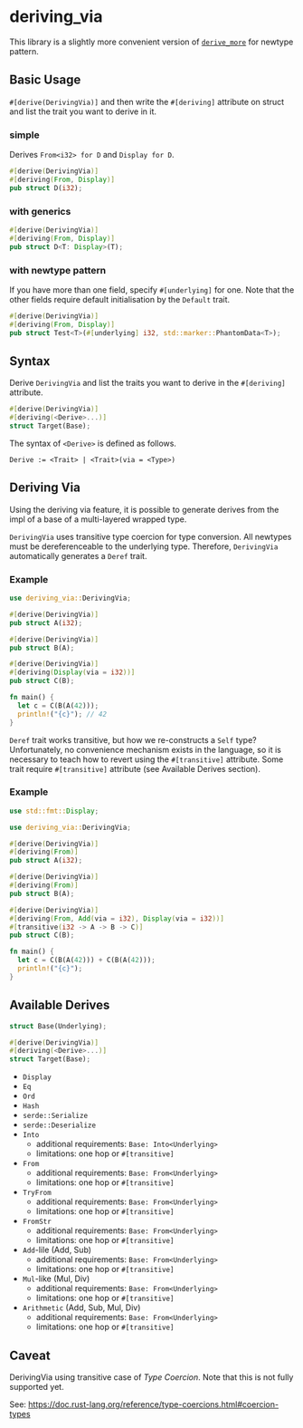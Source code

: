 # deriving_via

This library is a slightly more convenient version of [`derive_more`](https://docs.rs/derive_more/latest/derive_more/) for newtype pattern.

## Basic Usage

`#[derive(DerivingVia)]` and then write the `#[deriving]` attribute on struct and list the trait you want to derive in it.

### simple

Derives `From<i32> for D` and `Display for D`.

```rust
#[derive(DerivingVia)]
#[deriving(From, Display)]
pub struct D(i32);
```

### with generics

```rust
#[derive(DerivingVia)]
#[deriving(From, Display)]
pub struct D<T: Display>(T);
```

### with newtype pattern

If you have more than one field, specify `#[underlying]` for one.
Note that the other fields require default initialisation by the `Default` trait.

```rust
#[derive(DerivingVia)]
#[deriving(From, Display)]
pub struct Test<T>(#[underlying] i32, std::marker::PhantomData<T>);
```

## Syntax

Derive `DerivingVia` and list the traits you want to derive in the `#[deriving]` attribute.

```rust
#[derive(DerivingVia)]
#[deriving(<Derive>...)]
struct Target(Base);
```

The syntax of `<Derive>` is defined as follows.

```text
Derive := <Trait> | <Trait>(via = <Type>)
```

## Deriving Via

Using the deriving via feature, it is possible to generate derives from the impl of a base of a multi-layered wrapped type.

`DerivingVia` uses transitive type coercion for type conversion.
All newtypes must be dereferenceable to the underlying type.
Therefore, `DerivingVia` automatically generates a `Deref` trait.

### Example

```rust
use deriving_via::DerivingVia;

#[derive(DerivingVia)]
pub struct A(i32);

#[derive(DerivingVia)]
pub struct B(A);

#[derive(DerivingVia)]
#[deriving(Display(via = i32))]
pub struct C(B);

fn main() {
  let c = C(B(A(42)));
  println!("{c}"); // 42
}
```

`Deref` trait works transitive, but how we re-constructs a `Self` type?
Unfortunately, no convenience mechanism exists in the language,
so it is necessary to teach how to revert using the `#[transitive]` attribute.
Some trait require `#[transitive]` attribute (see Available Derives section).

### Example

```rust
use std::fmt::Display;

use deriving_via::DerivingVia;

#[derive(DerivingVia)]
#[deriving(From)]
pub struct A(i32);

#[derive(DerivingVia)]
#[deriving(From)]
pub struct B(A);

#[derive(DerivingVia)]
#[deriving(From, Add(via = i32), Display(via = i32))]
#[transitive(i32 -> A -> B -> C)]
pub struct C(B);

fn main() {
  let c = C(B(A(42))) + C(B(A(42)));
  println!("{c}");
}
```

## Available Derives

```rust
struct Base(Underlying);

#[derive(DerivingVia)]
#[deriving(<Derive>...)]
struct Target(Base);
```

- `Display`
- `Eq`
- `Ord`
- `Hash`
- `serde::Serialize`
- `serde::Deserialize`
- `Into`
  - additional requirements: `Base: Into<Underlying>`
  - limitations: one hop or `#[transitive]`
- `From`
  - additional requirements: `Base: From<Underlying>`
  - limitations: one hop or `#[transitive]`
- `TryFrom`
  - additional requirements: `Base: From<Underlying>`
  - limitations: one hop or `#[transitive]`
- `FromStr`
  - additional requirements: `Base: From<Underlying>`
  - limitations: one hop or `#[transitive]`
- `Add`-lile (Add, Sub)
  - additional requirements: `Base: From<Underlying>`
  - limitations: one hop or `#[transitive]`
- `Mul`-like (Mul, Div)
  - additional requirements: `Base: From<Underlying>`
  - limitations: one hop or `#[transitive]`
- `Arithmetic` (Add, Sub, Mul, Div)
  - additional requirements: `Base: From<Underlying>`
  - limitations: one hop or `#[transitive]`

## Caveat

DerivingVia using transitive case of _Type Coercion_.
Note that this is not fully supported yet.

See: https://doc.rust-lang.org/reference/type-coercions.html#coercion-types
